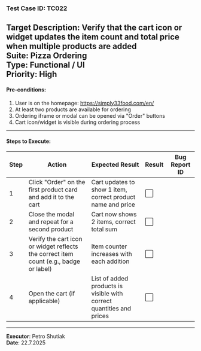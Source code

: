 ### Test Case ID: TC022  
**Target Description**: Verify that the cart icon or widget updates the item count and total price when multiple products are added  
**Suite**: Pizza Ordering  
**Type**: Functional / UI  
**Priority**: High  
---

#### Pre-conditions:
1. User is on the homepage: https://simply33food.com/en/  
2. At least two products are available for ordering  
3. Ordering iframe or modal can be opened via "Order" buttons  
4. Cart icon/widget is visible during ordering process  

---

#### Steps to Execute:

| Step | Action | Expected Result | Result | Bug Report ID |
|------|--------|------------------|--------|----------------|
| 1 | Click "Order" on the first product card and add it to the cart | Cart updates to show 1 item, correct product name and price | ⬜ |                |
| 2 | Close the modal and repeat for a second product | Cart now shows 2 items, correct total sum | ⬜ |                |
| 3 | Verify the cart icon or widget reflects the correct item count (e.g., badge or label) | Item counter increases with each addition | ⬜ |                |
| 4 | Open the cart (if applicable) | List of added products is visible with correct quantities and prices | ⬜ |                |

---

**Executor**: Petro Shutiak  
**Date**: 22.7.2025
